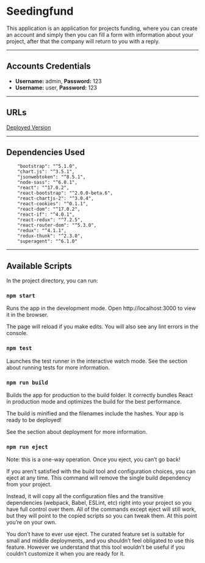 # Seedingfund

This application is an application for projects funding, where you can create an account and simply then you can fill a form with information about your project, after that the company will return to you with a reply. 

<hr>

## Accounts Credentials

* **Username:** admin, **Password:** 123
* **Username:** user, **Password:** 123

<hr>

## URLs

[Deployed Version](https://bn-seedingfund.netlify.app)

<hr>

## Dependencies Used

```
    "bootstrap": "^5.1.0",
    "chart.js": "^3.5.1",
    "jsonwebtoken": "^8.5.1",
    "node-sass": "^6.0.1",
    "react": "^17.0.2",
    "react-bootstrap": "^2.0.0-beta.6",
    "react-chartjs-2": "^3.0.4",
    "react-cookies": "^0.1.1",
    "react-dom": "^17.0.2",
    "react-if": "^4.0.1",
    "react-redux": "^7.2.5",
    "react-router-dom": "^5.3.0",
    "redux": "^4.1.1",
    "redux-thunk": "^2.3.0",
    "superagent": "^6.1.0"
```

<hr>

## Available Scripts

In the project directory, you can run:

### `npm start`

Runs the app in the development mode.
Open http://localhost:3000 to view it in the browser.

The page will reload if you make edits.
You will also see any lint errors in the console.

### `npm test`

Launches the test runner in the interactive watch mode.
See the section about running tests for more information.

### `npm run build`

Builds the app for production to the build folder.
It correctly bundles React in production mode and optimizes the build for the best performance.

The build is minified and the filenames include the hashes.
Your app is ready to be deployed!

See the section about deployment for more information.

### `npm run eject`

Note: this is a one-way operation. Once you eject, you can’t go back!

If you aren’t satisfied with the build tool and configuration choices, you can eject at any time. This command will remove the single build dependency from your project.

Instead, it will copy all the configuration files and the transitive dependencies (webpack, Babel, ESLint, etc) right into your project so you have full control over them. All of the commands except eject will still work, but they will point to the copied scripts so you can tweak them. At this point you’re on your own.

You don’t have to ever use eject. The curated feature set is suitable for small and middle deployments, and you shouldn’t feel obligated to use this feature. However we understand that this tool wouldn’t be useful if you couldn’t customize it when you are ready for it.

